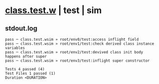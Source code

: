# [class.test.w](../../../../../examples/tests/valid/class.test.w) | test | sim

## stdout.log
```log
pass ─ class.test.wsim » root/env0/test:access inflight field                      
pass ─ class.test.wsim » root/env1/test:check derived class instance variables     
pass ─ class.test.wsim » root/env2/test:devived class init body happens after super
pass ─ class.test.wsim » root/env3/test:inflight super constructor                 
 
Tests 4 passed (4)
Test Files 1 passed (1)
Duration <DURATION>
```

